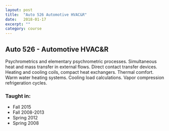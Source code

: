 ```yaml
---
layout: post
title:  "Auto 526 Automotive HVAC&R"
date:   2018-01-17
excerpt: ""
category: course
---
```


## Auto 526 - Automotive HVAC&R
Psychrometrics and elementary psychrometric processes. Simultaneous heat and mass transfer in external flows. Direct contact transfer devices. Heating and cooling coils, compact heat exchangers. Thermal comfort. Warm water heating systems. Cooling load calculations. Vapor compression refrigeration cycles.

### Taught in:
- Fall 2015
- Fall 2008-2013
- Spring 2012
- Spring 2008

